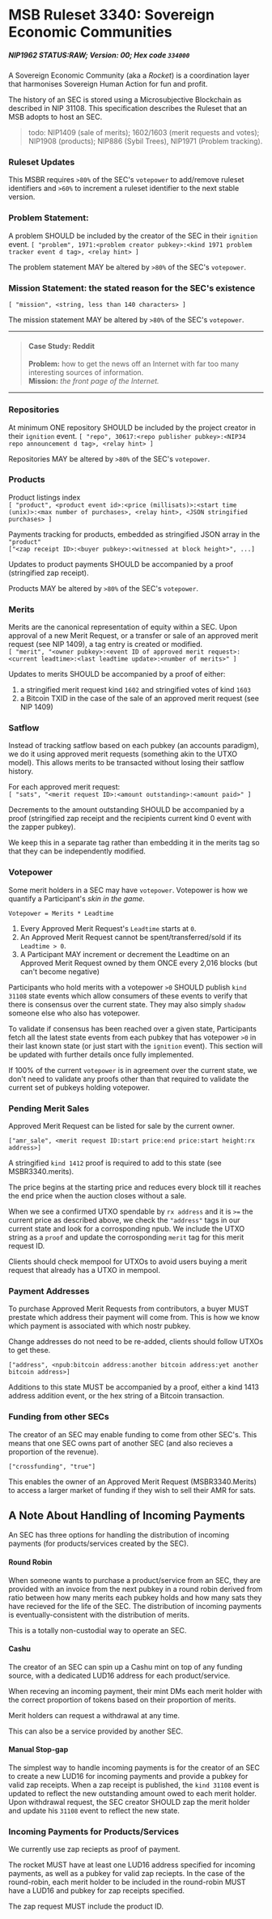 # MSB Ruleset 3340: Sovereign Economic Communities
##### NIP1962 STATUS:RAW; Version: 00; Hex code `334000`
A Sovereign Economic Community (aka a *Rocket*) is a coordination layer that harmonises Sovereign Human Action for fun and profit.

The history of an SEC is stored using a Microsubjective Blockchain as described in NIP 31108. This specification describes the Ruleset that an MSB adopts to host an SEC.

>todo: NIP1409 (sale of merits); 1602/1603 (merit requests and votes); NIP1908 (products); NIP886 (Sybil Trees), NIP1971 (Problem tracking).


### Ruleset Updates
This MSBR requires `>80%` of the SEC's `votepower` to add/remove ruleset identifiers and `>60%` to increment a ruleset identifier to the next stable version.

### Problem Statement: 
A problem SHOULD be included by the creator of the SEC in their `ignition` event.
`[ "problem", 1971:<problem creator pubkey>:<kind 1971 problem tracker event d tag>, <relay hint> ]`

The problem statement MAY be altered by `>80%` of the SEC's `votepower`.
### Mission Statement: the stated reason for the SEC's existence
`[ "mission", <string, less than 140 characters> ]`

The mission statement MAY be altered by `>80%` of the SEC's `votepower`.

---
>#### Case Study: Reddit
>**Problem:** how to get the news off an Internet with far too many interesting sources of information.   
>**Mission:** _the front page of the Internet._

---

### Repositories
At minimum ONE repository SHOULD be included by the project creator in their `ignition` event.
`[ "repo", 30617:<repo publisher pubkey>:<NIP34 repo announcement d tag>, <relay hint> ]`

Repositories MAY be altered by `>80%` of the SEC's `votepower`.

### Products
Product listings index    
`[ "product", <product event id>:<price (millisats)>:<start time (unix)>:<max number of purchases>, <relay hint>, <JSON stringified purchases> ]`   

Payments tracking for products, embedded as stringified JSON array in the `"product"`   
`["<zap receipt ID>:<buyer pubkey>:<witnessed at block height>", ...]`    

Updates to product payments SHOULD be accompanied by a proof (stringified zap receipt).

Products MAY be altered by `>80%` of the SEC's `votepower`.

### Merits
Merits are the canonical representation of equity within a SEC. Upon approval of a new Merit Request, or a transfer or sale of an approved merit request (see NIP 1409), a tag entry is created or modified.   
`[ "merit", "<owner pubkey>:<event ID of approved merit request>:<current leadtime>:<last leadtime update>:<number of merits>" ]`

Updates to merits SHOULD be accompanied by a proof of either:   
1. a stringified merit request kind `1602` and stringified votes of kind `1603`  
2. a Bitcoin TXID in the case of the sale of an approved merit request (see NIP 1409)

### Satflow
Instead of tracking satflow based on each pubkey (an accounts paradigm), we do it using approved merit requests (something akin to the UTXO model). This allows merits to be transacted without losing their satflow history.

For each approved merit request:   
`[ "sats", "<merit request ID>:<amount outstanding>:<amount paid>" ] `

Decrements to the amount outstanding SHOULD be accompanied by a proof (stringified zap receipt and the recipients current kind 0 event with the zapper pubkey).

We keep this in a separate tag rather than embedding it in the merits tag so that they can be independently modified.

### Votepower
Some merit holders in a SEC may have `votepower`. Votepower is how we quantify a Participant's _skin in the game_.

`Votepower = Merits * Leadtime`

1. Every Approved Merit Request's `Leadtime` starts at `0`.
2. An Approved Merit Request cannot be spent/transferred/sold if its `Leadtime > 0`.
3. A Participant MAY increment or decrement the Leadtime on an Approved Merit Request owned by them ONCE every 2,016 blocks (but can't become negative) 

Participants who hold merits with a votepower `>0` SHOULD publish `kind 31108` state events which allow consumers of these events to verify that there is consensus over the current state. They may also simply `shadow` someone else who also has votepower.

To validate if consensus has been reached over a given state, Participants fetch all the latest state events from each pubkey that has votepower `>0` in their last known state (or just start with the `ignition` event). This section will be updated with further details once fully implemented.

If 100% of the current `votepower` is in agreement over the current state, we don't need to validate any proofs other than that required to validate the current set of pubkeys holding votepower.

### Pending Merit Sales
Approved Merit Request can be listed for sale by the current owner.

`["amr_sale", <merit request ID:start price:end price:start height:rx address>]`

A stringified `kind 1412` proof is required to add to this state (see MSBR3340.merits).

The price begins at the starting price and reduces every block till it reaches the end price when the auction closes without a sale. 

When we see a confirmed UTXO spendable by `rx address` and it is `>=` the current price as described above, we check the `"address"` tags in our current state and look for a corrosponding npub. We include the UTXO string as a `proof` and update the corrosponding `merit` tag for this merit request ID.

Clients should check mempool for UTXOs to avoid users buying a merit request that already has a UTXO in mempool.  

### Payment Addresses
To purchase Approved Merit Requests from contributors, a buyer MUST prestate which address their payment will come from. This is how we know which payment is associated with which nostr pubkey.

Change addresses do not need to be re-added, clients should follow UTXOs to get these.

`["address", <npub:bitcoin address:another bitcoin address:yet another bitcoin address>]`

Additions to this state MUST be accompanied by a proof, either a kind 1413 address addition event, or the hex string of a Bitcoin transaction.

### Funding from other SECs
The creator of an SEC may enable funding to come from other SEC's. This means that one SEC owns part of another SEC (and also recieves a proportion of the revenue).

`["crossfunding", "true"]`

This enables the owner of an Approved Merit Request (MSBR3340.Merits) to access a larger market of funding if they wish to sell their AMR for sats.

## A Note About Handling of Incoming Payments
An SEC has three options for handling the distribution of incoming payments (for products/services created by the SEC).   
#### Round Robin
When someone wants to purchase a product/service from an SEC, they are provided with an invoice from the next pubkey in a round robin derived from ratio between how many merits each pubkey holds and how many sats they have recieved for the life of the SEC. The distribution of incoming payments is eventually-consistent with the distribution of merits.

This is a totally non-custodial way to operate an SEC.

#### Cashu 
The creator of an SEC can spin up a Cashu mint on top of any funding source, with a dedicated LUD16 address for each product/service. 

When receving an incoming payment, their mint DMs each merit holder with the correct proportion of tokens based on their proportion of merits.

Merit holders can request a withdrawal at any time.

This can also be a service provided by another SEC. 

#### Manual Stop-gap
The simplest way to handle incoming payments is for the creator of an SEC to create a new LUD16 for incoming payments and provide a pubkey for valid zap receipts. When a zap receipt is published, the `kind 31108` event is updated to reflect the new outstanding amount owed to each merit holder. Upon withdrawal request, the SEC creator SHOULD zap the merit holder and update his `31108` event to reflect the new state.

### Incoming Payments for Products/Services
We currently use zap reciepts as proof of payment.

The rocket MUST have at least one LUD16 address specified for incoming payments, as well as a pubkey for valid zap reciepts. In the case of the round-robin, each merit holder to be included in the round-robin MUST have a LUD16 and pubkey for zap receipts specified.

The zap request MUST include the product ID.